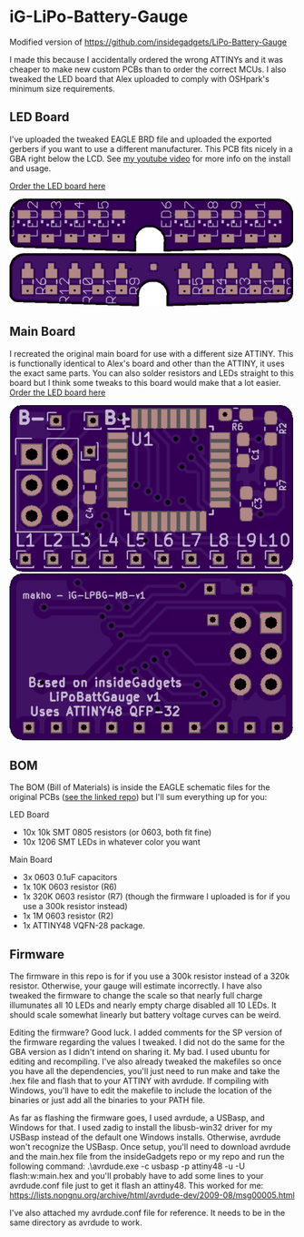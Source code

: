 # iG-LiPo-Battery-Gauge
Modified version of https://github.com/insidegadgets/LiPo-Battery-Gauge

I made this because I accidentally ordered the wrong ATTINYs and it was cheaper to make new custom PCBs than to order the correct MCUs. I also tweaked the LED board that Alex uploaded to comply with OSHpark's minimum size requirements. 

## LED Board

I've uploaded the tweaked EAGLE BRD file and uploaded the exported gerbers if you want to use a different manufacturer. This PCB fits nicely in a GBA right below the LCD. See [my youtube video](https://www.youtube.com/watch?v=7A705K_WF-E) for more info on the install and usage.

[Order the LED board here](https://oshpark.com/shared_projects/lczB1jHZ)

![front](images/LED_f.png)
![back](images/LED_b.png)

## Main Board

I recreated the original main board for use with a different size ATTINY. This is functionally identical to Alex's board and other than the ATTINY, it uses the exact same parts. You can also solder resistors and LEDs straight to this board but I think some tweaks to this board would make that a lot easier. 
[Order the LED board here](https://oshpark.com/shared_projects/lczB1jHZ)

![front](images/MB_f.png)
![back](images/MB_b.png)

## BOM

The BOM (Bill of Materials) is inside the EAGLE schematic files for the original PCBs ([see the linked repo](https://github.com/insidegadgets/LiPo-Battery-Gauge)) but I'll sum everything up for you: 

LED Board
* 10x 10k SMT 0805 resistors (or 0603, both fit fine)
* 10x 1206 SMT LEDs in whatever color you want

Main Board
* 3x 0603 0.1uF capacitors
* 1x 10K 0603 resistor (R6)
* 1x 320K 0603 resistor (R7) (though the firmware I uploaded is for if you use a 300k resistor instead)
* 1x 1M 0603 resistor (R2)
* 1x ATTINY48 VQFN-28 package. 

## Firmware 

The firmware in this repo is for if you use a 300k resistor instead of a 320k resistor. Otherwise, your gauge will estimate incorrectly. I have also tweaked the firmware to change the scale so that nearly full charge illumunates all 10 LEDs and nearly empty charge disabled all 10 LEDs. It should scale somewhat linearly but battery voltage curves can be weird. 

Editing the firmware? Good luck. I added comments for the SP version of the firmware regarding the values I tweaked. I did not do the same for the GBA version as I didn't intend on sharing it. My bad. I used ubuntu for editing and recompiling. I've also already tweaked the makefiles so once you have all the dependencies, you'll just need to run make and take the .hex file and flash that to your ATTINY with avrdude. If compiling with Windows, you'll have to edit the makefile to include the location of the binaries or just add all the binaries to your PATH file. 

As far as flashing the firmware goes, I used avrdude, a USBasp, and Windows for that. I used zadig to install the libusb-win32 driver for my USBasp instead of the default one Windows installs. Otherwise, avrdude won't recognize the USBasp. Once setup, you'll need to download avrdude and the main.hex file from the insideGadgets repo or my repo and run the following command: .\avrdude.exe -c usbasp -p attiny48 -u -U flash:w:main.hex and you'll probably have to add some lines to your avrdude.conf file just to get it flash an attiny48. This worked for me: https://lists.nongnu.org/archive/html/avrdude-dev/2009-08/msg00005.html

I've also attached my avrdude.conf file for reference. It needs to be in the same directory as avrdude to work. 
